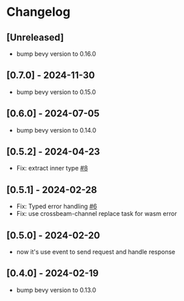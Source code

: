 # Changelog

## [Unreleased]

- bump bevy version to 0.16.0

## [0.7.0] - 2024-11-30

- bump bevy version to 0.15.0

## [0.6.0] - 2024-07-05

- bump bevy version to 0.14.0

## [0.5.2] - 2024-04-23

* Fix: extract inner type [#8](https://github.com/foxzool/bevy_http_client/issues/8)

## [0.5.1] - 2024-02-28

* Fix: Typed error handling [#6](https://github.com/foxzool/bevy_http_client/pull/6)
* Fix: use crossbeam-channel replace task for wasm error

## [0.5.0] - 2024-02-20

- now it's use event to send request and handle response

## [0.4.0] - 2024-02-19

- bump bevy version to 0.13.0
